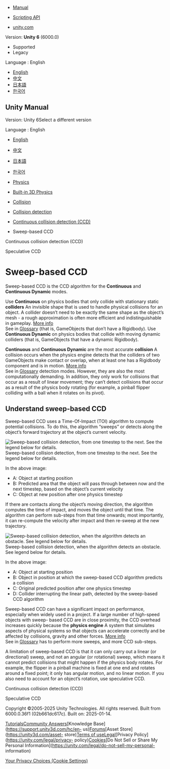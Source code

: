 [](https://docs.unity3d.com)

  * [Manual](../Manual/index.html)
  * [Scripting API](../ScriptReference/index.html)

  * [unity.com](https://unity.com/)

Version: **Unity 6** (6000.0)

  * Supported
  * Legacy

Language : English

  * [English](/Manual/sweep-based-ccd.html)
  * [中文](/cn/current/Manual/sweep-based-ccd.html)
  * [日本語](/ja/current/Manual/sweep-based-ccd.html)
  * [한국어](/kr/current/Manual/sweep-based-ccd.html)

[](https://docs.unity3d.com)

## Unity Manual

Version: Unity 6Select a different version

Language : English

  * [English](/Manual/sweep-based-ccd.html)
  * [中文](/cn/current/Manual/sweep-based-ccd.html)
  * [日本語](/ja/current/Manual/sweep-based-ccd.html)
  * [한국어](/kr/current/Manual/sweep-based-ccd.html)

  * [Physics](PhysicsSection.html)
  * [Built-in 3D Physics](PhysicsOverview.html)
  * [Collision](collision-section.html)
  * [Collision detection](collision-detection.html)
  * [Continuous collision detection (CCD)](ContinuousCollisionDetection.html)
  * Sweep-based CCD

[](ContinuousCollisionDetection.html)

Continuous collision detection (CCD)

[](speculative-ccd.html)

Speculative CCD

# Sweep-based CCD

Sweep-based CCD is the CCD algorithm for the **Continuous** and **Continuous
Dynamic** modes.

Use **Continuous** on physics bodies that only collide with stationary static
**colliders** An invisible shape that is used to handle physical collisions
for an object. A collider doesn’t need to be exactly the same shape as the
object’s mesh - a rough approximation is often more efficient and
indistinguishable in gameplay. [More info](CollidersOverview.html)  
See in [Glossary](Glossary.html#Collider) (that is, GameObjects that don’t
have a Rigidbody). Use **Continuous Dynamic** on physics bodies that collide
with moving dynamic colliders (that is, GameObjects that have a dynamic
Rigidbody).

**Continuous** and **Continuous Dynamic** are the most accurate **collision**
A collision occurs when the physics engine detects that the colliders of two
GameObjects make contact or overlap, when at least one has a Rigidbody
component and is in motion. [More info](CollidersOverview.html)  
See in [Glossary](Glossary.html#Collision) detection modes. However, they are
also the most computationally demanding. In addition, they only work for
collisions that occur as a result of linear movement; they can’t detect
collisions that occur as a result of the physics body rotating (for example, a
pinball flipper colliding with a ball when it rotates on its pivot).

## Understand sweep-based CCD

Sweep-based CCD uses a Time-Of-Impact (TOI) algorithm to compute potential
collisions. To do this, the algorithm “sweeps” or detects along the object’s
forward trajectory at the object’s current velocity.

![Sweep-based collision detection, from one timestep to the next. See the
legend below for details.](../uploads/Main/sweep-ccd-1.png) Sweep-based
collision detection, from one timestep to the next. See the legend below for
details.

In the above image:

  * A: Object at starting position
  * B: Predicted area that the object will pass through between now and the next timestep, based on the object’s current velocity
  * C: Object at new position after one physics timestep

If there are contacts along the object’s moving direction, the algorithm
computes the time of impact, and moves the object until that time. The
algorithm can perform sub-steps from that time onwards; most importantly, it
can re-compute the velocity after impact and then re-sweep at the new
trajectory.

![Sweep-based collision detection, when the algorithm detects an obstacle. See
legend below for details.](../uploads/Main/sweep-ccd-2.png) Sweep-based
collision detection, when the algorithm detects an obstacle. See legend below
for details.

In the above image:

  * A: Object at starting position
  * B: Object in position at which the sweep-based CCD algorithm predicts a collision
  * C: Original predicted position after one physics timestep
  * D: Collider interrupting the linear path, detected by the sweep-based CCD algorithm

Sweep-based CCD can have a significant impact on performance, especially when
widely used in a project. If a large number of high-speed objects with sweep-
based CCD are in close proximity, the CCD overhead increases quickly because
the **physics engine** A system that simulates aspects of physical systems so
that objects can accelerate correctly and be affected by collisions, gravity
and other forces. [More info](PhysicsSection.html)  
See in [Glossary](Glossary.html#PhysicsEngine) has to perform more sweeps, and
more CCD sub-steps.

A limitation of sweep-based CCD is that it can only carry out a linear (or
directional) sweep, and not an angular (or rotational) sweep, which means it
cannot predict collisions that might happen if the physics body rotates. For
example, the flipper in a pinball machine is fixed at one end and rotates
around a fixed point; it only has angular motion, and no linear motion. If you
also need to account for an object’s rotation, use speculative CCD.

[](ContinuousCollisionDetection.html)

Continuous collision detection (CCD)

[](speculative-ccd.html)

Speculative CCD

Copyright ©2005-2025 Unity Technologies. All rights reserved. Built from
6000.0.36f1 (02b661dc617c). Built on: 2025-01-14.

[Tutorials](https://learn.unity.com/)[Community
Answers](https://answers.unity3d.com)[Knowledge
Base](https://support.unity3d.com/hc/en-
us)[Forums](https://forum.unity3d.com)[Asset Store](https://unity3d.com/asset-
store)[Terms of
use](https://docs.unity3d.com/Manual/TermsOfUse.html)[Legal](https://unity.com/legal)[Privacy
Policy](https://unity.com/legal/privacy-
policy)[Cookies](https://unity.com/legal/cookie-policy)[Do Not Sell or Share
My Personal Information](https://unity.com/legal/do-not-sell-my-personal-
information)

[Your Privacy Choices (Cookie Settings)](javascript:void\(0\);)


